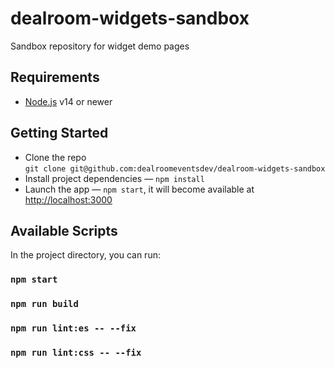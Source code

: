 # dealroom-widgets-sandbox

Sandbox repository for widget demo pages

## Requirements

- [Node.js](https://nodejs.org/) v14 or newer

## Getting Started

- Clone the repo<br />
  `git clone git@github.com:dealroomeventsdev/dealroom-widgets-sandbox`
- Install project dependencies — `npm install`
- Launch the app — `npm start`, it will become available at [http://localhost:3000](http://localhost:3000/)

## Available Scripts

In the project directory, you can run:

### `npm start`
### `npm run build`
### `npm run lint:es -- --fix`
### `npm run lint:css -- --fix`